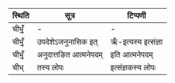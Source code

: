 | स्थिति | सूत्र | टिप्पणी |
| ----- | ------- | ------ |
| चीभृँ॒ | - | - |
| चीभृँ॒ | उपदेशेऽजनुनासिक इत् | ऋँ-इत्यस्य इत्संज्ञा |
| चीभृँ॒ | अनुदात्तङित आत्मनेपदम् | इति आत्मनेपदम् |
| चीभ् | तस्य लोपः | इत्संज्ञकस्य लोपः |
